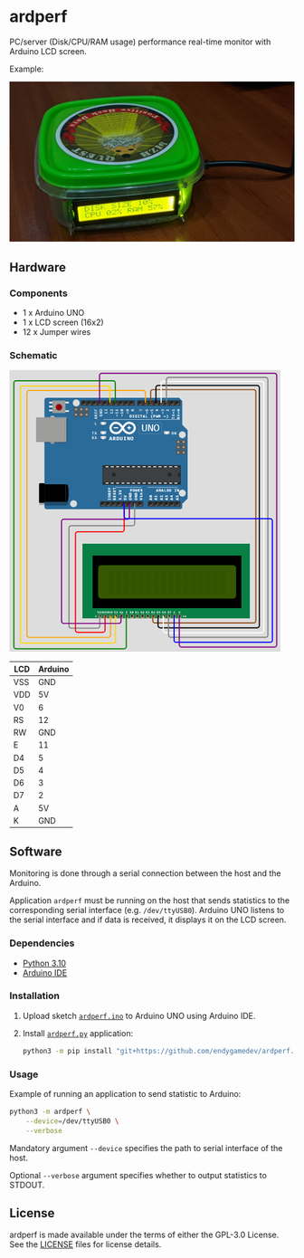 ardperf
========

PC/server (Disk/CPU/RAM usage) performance real-time monitor with
Arduino LCD screen.

Example:

![ExampleImage][ExampleImage]

Hardware
--------

### Components ###

- 1 x Arduino UNO
- 1 x LCD screen (16x2)
- 12 x Jumper wires

### Schematic ###

![SchematicImage][SchematicImage]

| LCD | Arduino |
|-----|---------|
| VSS | GND     |
| VDD | 5V      |
| V0  | 6       |
| RS  | 12      |
| RW  | GND     |
| E   | 11      |
| D4  | 5       |
| D5  | 4       |
| D6  | 3       |
| D7  | 2       |
| A   | 5V      |
| K   | GND     |

Software
--------

Monitoring is done through a serial connection between the host and the Arduino.

Application `ardperf` must be running on the host that sends statistics to the
corresponding serial interface (e.g. `/dev/ttyUSB0`).
Arduino UNO listens to the serial interface and if data is received,
it displays it on the LCD screen.

### Dependencies ###

- [Python 3.10](https://www.python.org/downloads/)
- [Arduino IDE](https://www.arduino.cc/en/software)

### Installation ###

1.  Upload sketch [`ardperf.ino`][SketchSource] to Arduino UNO
    using Arduino IDE.

2.  Install [`ardperf.py`][ApplicationSource] application:

    ```sh
    python3 -m pip install "git+https://github.com/endygamedev/ardperf.git"
    ```

### Usage ###

Example of running an application to send statistic to Arduino:

```sh
python3 -m ardperf \
    --device=/dev/ttyUSB0 \
    --verbose
```

Mandatory argument `--device` specifies the path to serial interface
of the host.

Optional `--verbose` argument specifies whether to output statistics to STDOUT.

License
-------

ardperf is made available under the terms of either the GPL-3.0 License.
See the [LICENSE][LicenseFile] files for license details.

[SketchSource]: ./ardperf.ino
[ApplicationSource]: ./ardperf.py
[ExampleImage]: ./doc/figures/example.jpg
[SchematicImage]: ./doc/figures/schematic.png
[LicenseFile]: ./LICENSE
